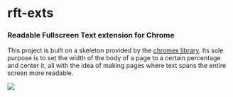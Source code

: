 # rft-exts

### Readable Fullscreen Text extension for Chrome

This project is built on a skeleton provided by the [chromex library](https://github.com/binaryage/chromex).
Its sole purpose is to set the width of the body of a page to a certain percentage and center it,
all with the idea of making pages where text spans the entire screen more readable.

![](https://i.imgur.com/kzwfuAO.png)
